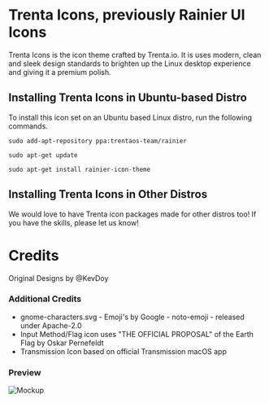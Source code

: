 Trenta Icons, previously Rainier UI Icons
=============

Trenta Icons is the icon theme crafted by Trenta.io. It is uses modern, clean and sleek design standards to brighten up the Linux desktop experience and giving it a premium polish.

## Installing Trenta Icons in Ubuntu-based Distro
To install this icon set on an Ubuntu based Linux distro, run the following commands.

	sudo add-apt-repository ppa:trentaos-team/rainier

	sudo apt-get update

	sudo apt-get install rainier-icon-theme


## Installing Trenta Icons in Other Distros
We would love to have Trenta icon packages made for other distros too! If you have the skills, please let us know!

# Credits
Original Designs by @KevDoy

### Additional Credits
- gnome-characters.svg - Emoji's by Google - noto-emoji - released under Apache-2.0
- Input Method/Flag icon uses "THE OFFICIAL PROPOSAL" of the Earth Flag by Oskar Pernefeldt
- Transmission Icon based on official Transmission macOS app

### Preview
![Mockup](https://trenta.io/screenshots/rainier-ui-icons.jpg)
